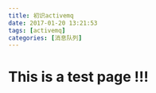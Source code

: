 ```yaml
---
title: 初识activemq
date: 2017-01-20 13:21:53
tags: [activemq]
categories: [消息队列]
---
```


# This is a test page !!!

